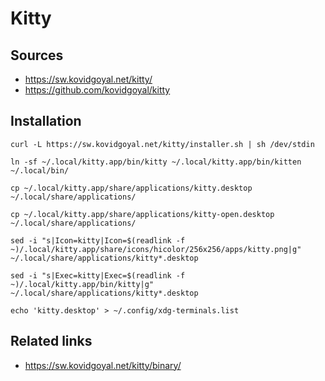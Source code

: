 # Kitty

## Sources

- https://sw.kovidgoyal.net/kitty/
- https://github.com/kovidgoyal/kitty

## Installation

```shell
curl -L https://sw.kovidgoyal.net/kitty/installer.sh | sh /dev/stdin

ln -sf ~/.local/kitty.app/bin/kitty ~/.local/kitty.app/bin/kitten ~/.local/bin/

cp ~/.local/kitty.app/share/applications/kitty.desktop ~/.local/share/applications/

cp ~/.local/kitty.app/share/applications/kitty-open.desktop ~/.local/share/applications/

sed -i "s|Icon=kitty|Icon=$(readlink -f ~)/.local/kitty.app/share/icons/hicolor/256x256/apps/kitty.png|g" ~/.local/share/applications/kitty*.desktop

sed -i "s|Exec=kitty|Exec=$(readlink -f ~)/.local/kitty.app/bin/kitty|g" ~/.local/share/applications/kitty*.desktop

echo 'kitty.desktop' > ~/.config/xdg-terminals.list
```

## Related links

- https://sw.kovidgoyal.net/kitty/binary/
